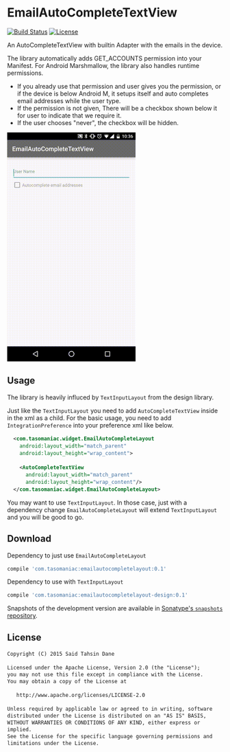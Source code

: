 EmailAutoCompleteTextView
=========================

<!-- [![Android Arsenal](https://img.shields.io/badge/Android%20Arsenal-EmailAutoCompleteTextView-brightgreen.svg?style=flat)](http://android-arsenal.com/details/1/2117) -->
[![Build Status](https://travis-ci.org/tasomaniac/EmailAutoCompleteTextView.png?branch=master)](https://travis-ci.org/tasomaniac/EmailAutoCompleteTextView)
[![License](http://img.shields.io/:license-apache-blue.svg)](http://www.apache.org/licenses/LICENSE-2.0.html)

An AutoCompleteTextView with builtin Adapter with the emails in the device.

The library automatically adds GET_ACCOUNTS permission into your Manifest. For Android Marshmallow, the library also
handles runtime permissions.

- If you already use that permission and user gives you the permission, or if the device is below Android M, it
setups itself and auto completes email addresses while the user type.
- If the permission is not given, There will be a checkbox shown below it for user to indicate that we require it.
- If the user chooses "never", the checkbox will be hidden.

![](demo.gif)

Usage
-----

The library is heavily influced by `TextInputLayout` from the design library.

Just like the `TextInputLayout` you need to add `AutoCompleteTextView` inside in the xml as a child.
For the basic usage, you need to add `IntegrationPreference` into your preference xml like below.

```xml
  <com.tasomaniac.widget.EmailAutoCompleteLayout
    android:layout_width="match_parent"
    android:layout_height="wrap_content">

    <AutoCompleteTextView
      android:layout_width="match_parent"
      android:layout_height="wrap_content"/>
  </com.tasomaniac.widget.EmailAutoCompleteLayout>
```

You may want to use `TextInputLayout`. In those case, just with a dependency change `EmailAutoCompleteLayout` will
extend `TextInputLayout` and you will be good to go.

Download
--------

Dependency to just use `EmailAutoCompleteLayout`

```groovy
compile 'com.tasomaniac:emailautocompletelayout:0.1'
```

Dependency to use with `TextInputLayout`

```groovy
compile 'com.tasomaniac:emailautocompletelayout-design:0.1'
```

Snapshots of the development version are available in [Sonatype's `snapshots` repository][snap].

License
-------

    Copyright (C) 2015 Said Tahsin Dane

    Licensed under the Apache License, Version 2.0 (the "License");
    you may not use this file except in compliance with the License.
    You may obtain a copy of the License at

       http://www.apache.org/licenses/LICENSE-2.0

    Unless required by applicable law or agreed to in writing, software
    distributed under the License is distributed on an "AS IS" BASIS,
    WITHOUT WARRANTIES OR CONDITIONS OF ANY KIND, either express or implied.
    See the License for the specific language governing permissions and
    limitations under the License.



 [snap]: https://oss.sonatype.org/content/repositories/snapshots/
